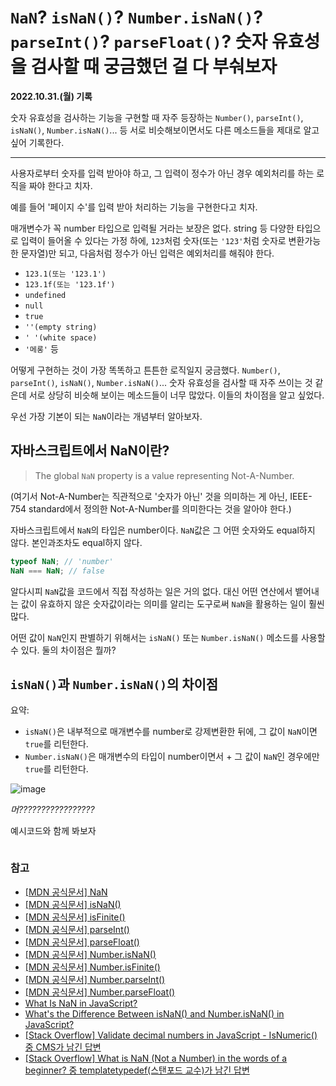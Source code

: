 # `NaN`? `isNaN()`? `Number.isNaN()`? `parseInt()`? `parseFloat()`? 숫자 유효성을 검사할 때 궁금했던 걸 다 부숴보자

**2022.10.31.(월) 기록**

숫자 유효성을 검사하는 기능을 구현할 때 자주 등장하는 `Number()`, `parseInt()`, `isNaN()`, `Number.isNaN()`... 등 서로 비슷해보이면서도 다른 메소드들을 제대로 알고 싶어 기록한다.

---

사용자로부터 숫자를 입력 받아야 하고, 그 입력이 정수가 아닌 경우 예외처리를 하는 로직을 짜야 한다고 치자.

예를 들어 '페이지 수'를 입력 받아 처리하는 기능을 구현한다고 치자.

매개변수가 꼭 number 타입으로 입력될 거라는 보장은 없다. string 등 다양한 타입으로 입력이 들어올 수 있다는 가정 하에, `123`처럼 숫자(또는 `'123'`처럼 숫자로 변환가능한 문자열)만 되고, 다음처럼 정수가 아닌 입력은 예외처리를 해줘야 한다.
* `123.1(또는 '123.1')`
* `123.1f(또는 '123.1f')`
* `undefined`
* `null`
* `true`
* `''(empty string)`
* `' '(white space)`
* `'메롱'` 등

어떻게 구현하는 것이 가장 똑똑하고 튼튼한 로직일지 궁금했다. `Number()`, `parseInt()`, `isNaN()`, `Number.isNaN()`... 숫자 유효성을 검사할 때 자주 쓰이는 것 같은데 서로 상당히 비슷해 보이는 메소드들이 너무 많았다. 이들의 차이점을 알고 싶었다.

우선 가장 기본이 되는 `NaN`이라는 개념부터 알아보자.

## 자바스크립트에서 NaN이란?

> The global `NaN` property is a value representing Not-A-Number.

(여기서 Not-A-Number는 직관적으로 '숫자가 아닌' 것을 의미하는 게 아닌, IEEE-754 standard에서 정의한 Not-A-Number를 의미한다는 것을 알아야 한다.)

자바스크립트에서 `NaN`의 타입은 number이다. `NaN`값은 그 어떤 숫자와도 equal하지 않다. 본인과조차도 equal하지 않다.
```javascript
typeof NaN; // 'number'
NaN === NaN; // false
```
알다시피 `NaN`값을 코드에서 직접 작성하는 일은 거의 없다. 대신 어떤 연산에서 뱉어내는 값이 유효하지 않은 숫자값이라는 의미를 알리는 도구로써 `NaN`을 활용하는 일이 훨씬 많다.

어떤 값이 `NaN`인지 판별하기 위해서는 `isNaN()` 또는 `Number.isNaN()` 메소드를 사용할 수 있다. 둘의 차이점은 뭘까?

## `isNaN()`과 `Number.isNaN()`의 차이점
요약:
* `isNaN()`은 내부적으로 매개변수를 number로 강제변환한 뒤에, 그 값이 `NaN`이면 `true`를 리턴한다.
* `Number.isNaN()`은 매개변수의 타입이 number이면서 + 그 값이 `NaN`인 경우에만 `true`를 리턴한다.

![image](https://user-images.githubusercontent.com/18097984/198996929-754b1c7d-4b9d-4d30-8260-d6a278c1cde7.png)

_머?????????????????_

예시코드와 함께 봐보자
```javascript

```

### 참고
* [[MDN 공식문서] NaN](https://developer.mozilla.org/en-US/docs/Web/JavaScript/Reference/Global_Objects/NaN)
* [[MDN 공식문서] isNaN()](https://developer.mozilla.org/en-US/docs/Web/JavaScript/Reference/Global_Objects/isNaN)
* [[MDN 공식문서] isFinite()](https://developer.mozilla.org/en-US/docs/Web/JavaScript/Reference/Global_Objects/isFinite)
* [[MDN 공식문서] parseInt()](https://developer.mozilla.org/ko/docs/Web/JavaScript/Reference/Global_Objects/parseInt)
* [[MDN 공식문서] parseFloat()](https://developer.mozilla.org/ko/docs/Web/JavaScript/Reference/Global_Objects/parseFloat)
* [[MDN 공식문서] Number.isNaN()](https://developer.mozilla.org/en-US/docs/Web/JavaScript/Reference/Global_Objects/Number/isNaN)
* [[MDN 공식문서] Number.isFinite()](https://developer.mozilla.org/en-US/docs/Web/JavaScript/Reference/Global_Objects/Number/isFinite)
* [[MDN 공식문서] Number.parseInt()](https://developer.mozilla.org/en-US/docs/Web/JavaScript/Reference/Global_Objects/Number/parseInt)
* [[MDN 공식문서] Number.parseFloat()](https://developer.mozilla.org/en-US/docs/Web/JavaScript/Reference/Global_Objects/Number/parseFloat)
* [What Is NaN in JavaScript?](https://www.designcise.com/web/tutorial/what-is-nan-in-javascript)
* [What's the Difference Between isNaN() and Number.isNaN() in JavaScript?](https://www.designcise.com/web/tutorial/what-is-the-difference-between-isnan-and-number-isnan-in-javascript)
* [[Stack Overflow] Validate decimal numbers in JavaScript - IsNumeric() 중 CMS가 남긴 답변](https://stackoverflow.com/a/1830844)
* [[Stack Overflow] What is NaN (Not a Number) in the words of a beginner? 중 templatetypedef(스탠포드 교수)가 남긴 답변](https://stackoverflow.com/a/59339835)
